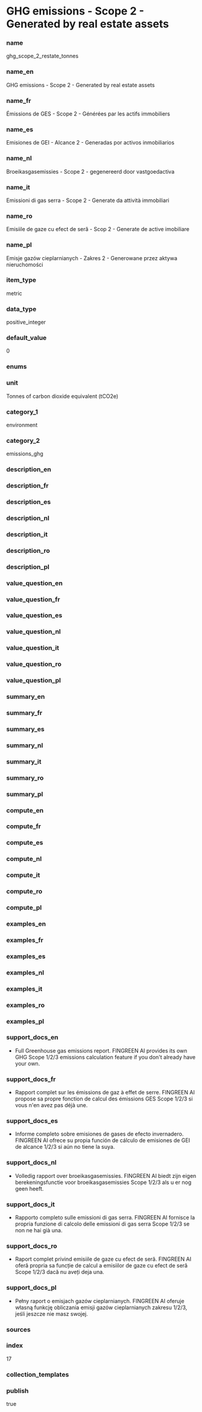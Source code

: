 # GHG emissions - Scope 2 - Generated by real estate assets

### name

ghg_scope_2_restate_tonnes

### name_en

GHG emissions - Scope 2 - Generated by real estate assets

### name_fr

Émissions de GES - Scope 2 - Générées par les actifs immobiliers

### name_es

Emisiones de GEI - Alcance 2 - Generadas por activos inmobiliarios

### name_nl

Broeikasgasemissies - Scope 2 - gegenereerd door vastgoedactiva

### name_it

Emissioni di gas serra - Scope 2 - Generate da attività immobiliari

### name_ro

Emisiile de gaze cu efect de seră - Scop 2 - Generate de active imobiliare

### name_pl

Emisje gazów cieplarnianych - Zakres 2 - Generowane przez aktywa nieruchomości

### item_type

metric

### data_type

positive_integer

### default_value

0

### enums



### unit

Tonnes of carbon dioxide equivalent (tCO2e)

### category_1

environment

### category_2

emissions_ghg

### description_en

### description_fr

### description_es

### description_nl

### description_it

### description_ro

### description_pl

### value_question_en

### value_question_fr

### value_question_es

### value_question_nl

### value_question_it

### value_question_ro

### value_question_pl

### summary_en



### summary_fr

### summary_es

### summary_nl

### summary_it

### summary_ro

### summary_pl



### compute_en

### compute_fr

### compute_es

### compute_nl

### compute_it

### compute_ro

### compute_pl


### examples_en

### examples_fr

### examples_es

### examples_nl

### examples_it

### examples_ro

### examples_pl


### support_docs_en

* Full Greenhouse gas emissions report. FINGREEN AI provides its own GHG
 Scope 1/2/3 emissions calculation feature if you don't already have your
 own.

### support_docs_fr

* Rapport complet sur les émissions de gaz à effet de serre. FINGREEN AI
 propose sa propre fonction de calcul des émissions GES Scope 1/2/3 si vous
 n'en avez pas déjà une.

### support_docs_es

* Informe completo sobre emisiones de gases de efecto invernadero. FINGREEN AI
ofrece su propia función de cálculo de emisiones de GEI de alcance 1/2/3 si
aún no tiene la suya.

### support_docs_nl

* Volledig rapport over broeikasgasemissies. FINGREEN AI biedt zijn eigen
berekeningsfunctie voor broeikasgasemissies Scope 1/2/3 als u er nog geen heeft.

### support_docs_it

* Rapporto completo sulle emissioni di gas serra. FINGREEN AI fornisce la
propria funzione di calcolo delle emissioni di gas serra Scope 1/2/3 se non ne hai già una.

### support_docs_ro

* Raport complet privind emisiile de gaze cu efect de seră. FINGREEN AI
oferă propria sa funcție de calcul a emisiilor de gaze cu efect de seră
Scope 1/2/3 dacă nu aveți deja una.

### support_docs_pl

* Pełny raport o emisjach gazów cieplarnianych. FINGREEN AI oferuje własną
funkcję obliczania emisji gazów cieplarnianych zakresu 1/2/3, jeśli jeszcze
nie masz swojej.

### sources

        
### index

17

### collection_templates


### publish

true
